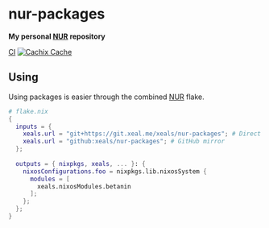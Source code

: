 # nur-packages

**My personal [NUR](https://github.com/nix-community/NUR) repository**

[CI](https://git.xeals.me/xeals/nur-packages/actions) [![Cachix Cache](https://img.shields.io/badge/cachix-xeals-blue.svg)](https://xeals.cachix.org)

## Using

Using packages is easier through the combined [NUR](https://github.com/nix-community/NUR) flake.

```nix
# flake.nix
{
  inputs = {
    xeals.url = "git+https://git.xeal.me/xeals/nur-packages"; # Direct
    xeals.url = "github:xeals/nur-packages"; # GitHub mirror
  };
  
  outputs = { nixpkgs, xeals, ... }: {
    nixosConfigurations.foo = nixpkgs.lib.nixosSystem {
      modules = [
        xeals.nixosModules.betanin
      ];
    };
  };
}
```
